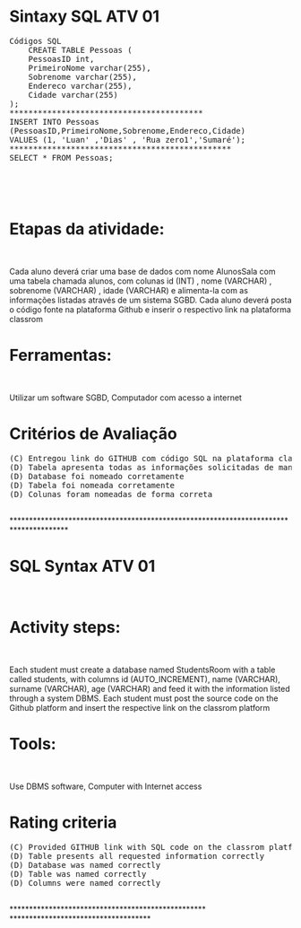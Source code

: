 # Sintaxy SQL ATV 01


  <pre>
Códigos SQL 
    CREATE TABLE Pessoas (
    PessoasID int,
    PrimeiroNome varchar(255),
    Sobrenome varchar(255),
    Endereco varchar(255),
    Cidade varchar(255)
);
*****************************************
INSERT INTO Pessoas
(PessoasID,PrimeiroNome,Sobrenome,Endereco,Cidade)
VALUES (1, 'Luan' ,'Dias' , 'Rua zero1','Sumaré');
***********************************************
SELECT * FROM Pessoas;
    
  </pre>
</pre>
<br>

<H1>
  Etapas da atividade:
  
</H1>
<br>

<p>
 Cada aluno deverá criar uma base de dados com nome AlunosSala com uma tabela chamada alunos, com colunas id (INT) , nome (VARCHAR) , sobrenome (VARCHAR) , idade (VARCHAR) e alimenta-la com as informações listadas através de um sistema SGBD.
Cada aluno deverá posta o código fonte na plataforma Github e inserir o respectivo link na plataforma classrom 
  
</p>

  
<h1>
Ferramentas:  
</h1>
<br>
<p>
Utilizar um software SGBD,
Computador com acesso a internet
</p>

<h1>
Critérios de Avaliação   
</h1>

<pre>
(C) Entregou link do GITHUB com código SQL na plataforma classrom
(D) Tabela apresenta todas as informações solicitadas de maneira correta
(D) Database foi nomeado corretamente
(D) Tabela foi nomeada corretamente
(D) Colunas foram nomeadas de forma correta

</pre>

<p>
  **************************************************************************************
</p>

<h1>
 SQL Syntax ATV 01  
</h1>
<br>

<H1>
  Activity steps:
  
</H1>
<br>

<p>
 Each student must create a database named StudentsRoom with a table called students, with columns id (AUTO_INCREMENT), name (VARCHAR), surname (VARCHAR), age (VARCHAR) and feed it with the information listed through a system DBMS.
Each student must post the source code on the Github platform and insert the respective link on the classrom platform
  
</p>

  
<h1>
Tools:
</h1>
<br>
<p>
Use DBMS software,
Computer with Internet access
</p>

<h1>
Rating criteria
</h1>

<pre>
(C) Provided GITHUB link with SQL code on the classrom platform
(D) Table presents all requested information correctly
(D) Database was named correctly
(D) Table was named correctly
(D) Columns were named correctly

</pre>

<p>
  ************************************************** ************************************
</p>
